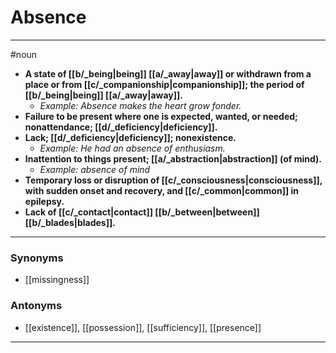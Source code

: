 # Absence
---
#noun
- **A state of [[b/_being|being]] [[a/_away|away]] or withdrawn from a place or from [[c/_companionship|companionship]]; the period of [[b/_being|being]] [[a/_away|away]].**
	- _Example: Absence makes the heart grow fonder._
- **Failure to be present where one is expected, wanted, or needed; nonattendance; [[d/_deficiency|deficiency]].**
- **Lack; [[d/_deficiency|deficiency]]; nonexistence.**
	- _Example: He had an absence of enthusiasm._
- **Inattention to things present; [[a/_abstraction|abstraction]] (of mind).**
	- _Example: absence of mind_
- **Temporary loss or disruption of [[c/_consciousness|consciousness]], with sudden onset and recovery, and [[c/_common|common]] in epilepsy.**
- **Lack of [[c/_contact|contact]] [[b/_between|between]] [[b/_blades|blades]].**
---
### Synonyms
- [[missingness]]
### Antonyms
- [[existence]], [[possession]], [[sufficiency]], [[presence]]
---
